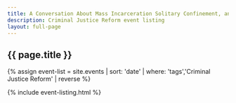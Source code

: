 ```yaml
---
title: A Conversation About Mass Incarceration Solitary Confinement, and the Future of Criminal Justice Reform
description: Criminal Justice Reform event listing
layout: full-page
---
```

<section id="main-content">
<div class="grid-container large">
<section class="heading">
<h2 class="underline">{{ page.title }}</h2>
</section>

<div class="events-card-list fade-out-siblings">
{% assign event-list = site.events | sort: 'date' | where: 'tags','Criminal Justice Reform' | reverse %}

{% include event-listing.html %}

